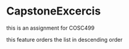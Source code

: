 # CapstoneExcercis
this is an assignment for COSC499

this feature orders the list in descending order 
